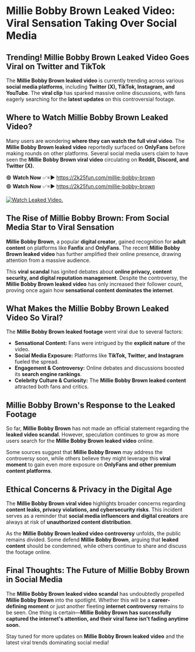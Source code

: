 # Millie Bobby Brown Leaked Video: Viral Sensation Taking Over Social Media

## **Trending! Millie Bobby Brown Leaked Video Goes Viral on Twitter and TikTok**
The **Millie Bobby Brown leaked video** is currently trending across various **social media platforms**, including **Twitter (X), TikTok, Instagram, and YouTube**. The **viral clip** has sparked massive online discussions, with fans eagerly searching for the **latest updates** on this controversial footage.

## **Where to Watch Millie Bobby Brown Leaked Video?**
Many users are wondering **where they can watch the full viral video**. The **Millie Bobby Brown leaked video** reportedly surfaced on **OnlyFans** before making rounds on other platforms. Several social media users claim to have seen the **Millie Bobby Brown viral video** circulating on **Reddit, Discord, and Twitter (X).**

🟢 **Watch Now** ✅=► https://2k25fun.com/millie-bobby-brown  
🟢 **Watch Now** ✅=► https://2k25fun.com/millie-bobby-brown  

[![Watch Leaked Video.](https://miro.medium.com/v2/resize:fit:828/format:webp/1*cilzJN44JGOrTw9NJCrNHA.gif "Watch Leaked Video")](https://2k25fun.com/millie-bobby-brown)

## **The Rise of Millie Bobby Brown: From Social Media Star to Viral Sensation**
**Millie Bobby Brown**, a popular **digital creator**, gained recognition for **adult content** on platforms like **Fanfix** and **OnlyFans**. The recent **Millie Bobby Brown leaked video** has further amplified their online presence, drawing attention from a massive audience.

This **viral scandal** has ignited debates about **online privacy, content security, and digital reputation management**. Despite the controversy, the **Millie Bobby Brown leaked video** has only increased their follower count, proving once again how **sensational content dominates the internet**.

## **What Makes the Millie Bobby Brown Leaked Video So Viral?**
The **Millie Bobby Brown leaked footage** went viral due to several factors:
- **Sensational Content:** Fans were intrigued by the **explicit nature** of the video.
- **Social Media Exposure:** Platforms like **TikTok, Twitter, and Instagram** fueled the spread.
- **Engagement & Controversy:** Online debates and discussions boosted its **search engine rankings**.
- **Celebrity Culture & Curiosity:** The **Millie Bobby Brown leaked content** attracted both fans and critics.

## **Millie Bobby Brown's Response to the Leaked Footage**
So far, **Millie Bobby Brown** has not made an official statement regarding the **leaked video scandal**. However, speculation continues to grow as more users search for the **Millie Bobby Brown leaked video** online.

Some sources suggest that **Millie Bobby Brown** may address the controversy soon, while others believe they might leverage this **viral moment** to gain even more exposure on **OnlyFans and other premium content platforms**.

## **Ethical Concerns & Privacy in the Digital Age**
The **Millie Bobby Brown viral video** highlights broader concerns regarding **content leaks, privacy violations, and cybersecurity risks**. This incident serves as a reminder that **social media influencers and digital creators** are always at risk of **unauthorized content distribution**.

As the **Millie Bobby Brown leaked video controversy** unfolds, the public remains divided. Some defend **Millie Bobby Brown**, arguing that **leaked content** should be condemned, while others continue to share and discuss the footage online.

## **Final Thoughts: The Future of Millie Bobby Brown in Social Media**
The **Millie Bobby Brown leaked video scandal** has undoubtedly propelled **Millie Bobby Brown** into the spotlight. Whether this will be a **career-defining moment** or just another fleeting **internet controversy** remains to be seen. One thing is certain—**Millie Bobby Brown has successfully captured the internet's attention, and their viral fame isn't fading anytime soon.**

Stay tuned for more updates on **Millie Bobby Brown leaked video** and the latest viral trends dominating social media!